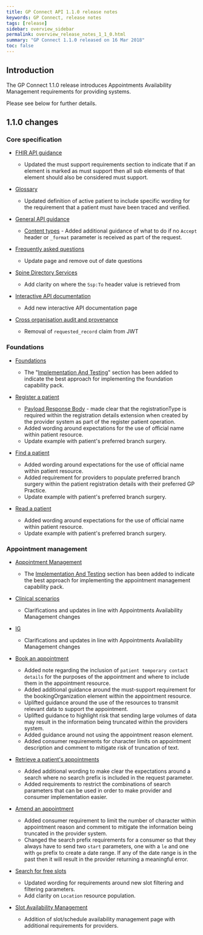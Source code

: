 ```yaml
---
title: GP Connect API 1.1.0 release notes
keywords: GP Connect, release notes
tags: [release]
sidebar: overview_sidebar
permalink: overview_release_notes_1_1_0.html
summary: "GP Connect 1.1.0 released on 16 Mar 2018"
toc: false
---
```


## Introduction ##

The GP Connect 1.1.0 release introduces Appointments Availability Management requirements for providing systems.

Please see below for further details.

## 1.1.0 changes ##

### Core specification

- [FHIR API guidance](development_fhir_api_guidance.html)
  - Updated the must support requirements section to indicate that if an element is marked as must support then all sub elements of that element should also be considered must support.

- [Glossary](overview_glossary.html)
  - Updated definition of active patient to include specific wording for the requirement that a patient must have been traced and verified.

- [General API guidance](development_general_api_guidance.html)
    - [Content types](development_general_api_guidance.html#content-types) - Added additional guidance of what to do if no `Accept` header or `_format` parameter is received as part of the request.

- [Frequently asked questions](support_faq.html)
  - Update page and remove out of date questions

- [Spine Directory Services](integration_spine_directory_service.html)
  - Add clarity on where the `Ssp:To` header value is retrieved from

- [Interactive API documentation](system_swagger.html)
  - Add new interactive API documentation page

- [Cross organisation audit and provenance](integration_cross_organisation_audit_and_provenance)
  - Removal of `requested_record` claim from JWT

### Foundations

- [Foundations](foundations.html)
  - The "[Implementation And Testing](foundations.html#implementation-and-testing)" section has been added to indicate the best approach for implementing the foundation capability pack.
  
- [Register a patient](foundations_use_case_register_a_patient.html)
  - [Payload Response Body](foundations_use_case_register_a_patient.html#payload-response-body) - made clear that the registrationType is required within the registration details extension when created by the provider system as part of the register patient operation.
  - Added wording around expectations for the use of official name within patient resource.
  - Update example with patient's preferred branch surgery.

- [Find a patient](foundations_use_case_find_a_patient.html)
  - Added wording around expectations for the use of official name within patient resource.
  - Added requirement for providers to populate preferred branch surgery within the patient registration details with their preferred GP Practice.
  - Update example with patient's preferred branch surgery.

- [Read a patient](foundations_use_case_read_a_patient.html)
  - Added wording around expectations for the use of official name within patient resource.
  - Update example with patient's preferred branch surgery.
  
### Appointment management

- [Appointment Management](appointments.html)
  - The [Implementation And Testing](appointments.html#implementation-and-testing) section has been added to indicate the best approach for implementing the appointment management capability pack.

- [Clinical scenarios](appointments_clinical_scenarios.html)
  - Clarifications and updates in line with Appointments Availability Management changes

- [IG](appointments_ig.html)
  - Clarifications and updates in line with Appointments Availability Management changes

- [Book an appointment](appointments_use_case_book_an_appointment.html)
  - Added note regarding the inclusion of `patient temporary contact details` for the purposes of the appointment and where to include them in the appointment resource.
  - Added additional guidance around the must-support requirement for the bookingOrganization element within the appointment resource.
  - Uplifted guidance around the use of the resources to transmit relevant data to support the appointment.
  - Uplifted guidance to highlight risk that sending large volumes of data may result in the information being truncated within the providers system.
  - Added guidance around not using the appointment reason element.
  - Added consumer requirements for character limits on appointment description and comment to mitigate risk of truncation of text.

- [Retrieve a patient's appointments](appointments_use_case_retrieve_a_patients_appointments.html)
  - Added additional wording to make clear the expectations around a search where no search prefix is included in the request parameter.
  - Added requirements to restrict the combinations of search parameters that can be used in order to make provider and consumer implementation easier.

- [Amend an appointment](appointments_use_case_amend_an_appointment.html)
  - Added consumer requirement to limit the number of character within appointment reason and comment to mitigate the information being truncated in the provider system.
  - Changed the search prefix requirements for a consumer so that they always have to send two `start` parameters, one with a `le` and one with `ge` prefix to create a date range. If any of the date range is in the past then it will result in the provider returning a meaningful error.

- [Search for free slots](appointments_use_case_search_for_free_slots.html)
  - Updated wording for requirements around new slot filtering and filtering parameters.
  - Add clarity on `Location` resource population.

- [Slot Availability Management](appointments_slotavailabilitymanagement.html)
  - Addition of slot/schedule availability management page with additional requirements for providers.
